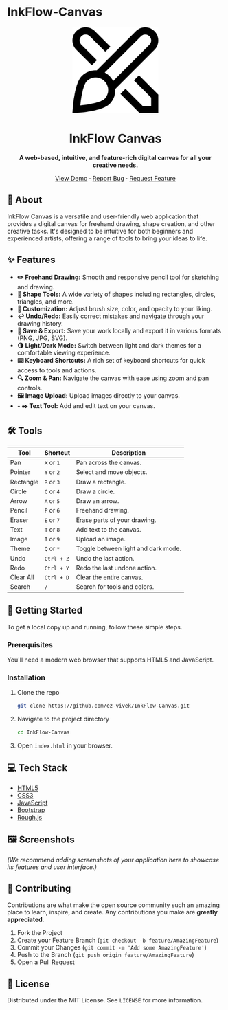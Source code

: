 # InkFlow-Canvas

<p align="center">
  <img src="Images/logo.png" alt="InkFlow-Canvas Logo" width="200"/>
</p>

<h1 align="center">InkFlow Canvas</h1>

<p align="center">
  <strong>A web-based, intuitive, and feature-rich digital canvas for all your creative needs.</strong>
</p>

<p align="center">
  <a href="https://inkflowa.vercel.app">View Demo</a>
  ·
  <a href="https://github.com/ez-vivek/InkFlow-Canvas/issues">Report Bug</a>
  ·
  <a href="https://github.com/ez-vivek/InkFlow-Canvas/pulls">Request Feature</a>
</p>

## 📖 About

InkFlow Canvas is a versatile and user-friendly web application that provides a digital canvas for freehand drawing, shape creation, and other creative tasks. It's designed to be intuitive for both beginners and experienced artists, offering a range of tools to bring your ideas to life.

## ✨ Features

- **✏️ Freehand Drawing:** Smooth and responsive pencil tool for sketching and drawing.
- **🔷 Shape Tools:** A wide variety of shapes including rectangles, circles, triangles, and more.
- **🎨 Customization:** Adjust brush size, color, and opacity to your liking.
- **↩️ Undo/Redo:** Easily correct mistakes and navigate through your drawing history.
- **💾 Save & Export:** Save your work locally and export it in various formats (PNG, JPG, SVG).
- **🌗 Light/Dark Mode:** Switch between light and dark themes for a comfortable viewing experience.
- **⌨️ Keyboard Shortcuts:** A rich set of keyboard shortcuts for quick access to tools and actions.
- **🔍 Zoom & Pan:** Navigate the canvas with ease using zoom and pan controls.
- **🖼️ Image Upload:** Upload images directly to your canvas.
- **- ✒️ Text Tool:** Add and edit text on your canvas.

## 🛠️ Tools

| Tool | Shortcut | Description |
| --- | --- | --- |
| Pan | `X` or `1` | Pan across the canvas. |
| Pointer | `Y` or `2` | Select and move objects. |
| Rectangle | `R` or `3` | Draw a rectangle. |
| Circle | `C` or `4` | Draw a circle. |
| Arrow | `A` or `5` | Draw an arrow. |
| Pencil | `P` or `6` | Freehand drawing. |
| Eraser | `E` or `7` | Erase parts of your drawing. |
| Text | `T` or `8` | Add text to the canvas. |
| Image | `I` or `9` | Upload an image. |
| Theme | `Q` or `*` | Toggle between light and dark mode. |
| Undo | `Ctrl + Z` | Undo the last action. |
| Redo | `Ctrl + Y` | Redo the last undone action. |
| Clear All | `Ctrl + D` | Clear the entire canvas. |
| Search | `/` | Search for tools and colors. |

## 🚀 Getting Started

To get a local copy up and running, follow these simple steps.

### Prerequisites

You'll need a modern web browser that supports HTML5 and JavaScript.

### Installation

1.  Clone the repo
    ```sh
    git clone https://github.com/ez-vivek/InkFlow-Canvas.git
    ```
2.  Navigate to the project directory
    ```sh
    cd InkFlow-Canvas
    ```
3.  Open `index.html` in your browser.

## 💻 Tech Stack

- [HTML5](https://developer.mozilla.org/en-US/docs/Glossary/HTML5)
- [CSS3](https://www.w3.org/TR/CSS/#css)
- [JavaScript](https://developer.mozilla.org/en-US/docs/Web/JavaScript)
- [Bootstrap](https://getbootstrap.com/)
- [Rough.js](https://roughjs.com/)

## 🖼️ Screenshots

*(We recommend adding screenshots of your application here to showcase its features and user interface.)*

## 🤝 Contributing

Contributions are what make the open source community such an amazing place to learn, inspire, and create. Any contributions you make are **greatly appreciated**.

1.  Fork the Project
2.  Create your Feature Branch (`git checkout -b feature/AmazingFeature`)
3.  Commit your Changes (`git commit -m 'Add some AmazingFeature'`)
4.  Push to the Branch (`git push origin feature/AmazingFeature`)
5.  Open a Pull Request

## 📜 License

Distributed under the MIT License. See `LICENSE` for more information.